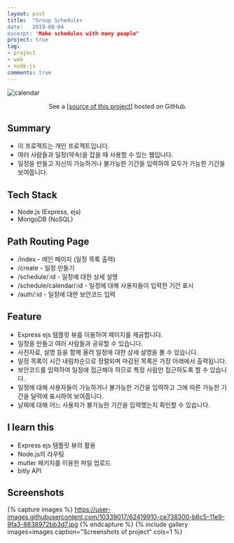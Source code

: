 ```yaml
---
layout: post
title:  "Group Scheduler
date:   2019-08-04
excerpt: "Make schedules with many peaple"
project: true
tag:
- project
- web
- node.js
comments: true
---
```


![calendar](https://user-images.githubusercontent.com/10339017/62419626-f1029d80-b6bf-11e9-9f9a-bd1941b565ce.png)
<center>See a [<a href="https://github.com/skqoaudgh/Node.js-GroupScheduler">source of this project</a>] hosted on GitHub.</center>


## Summary
* 이 프로젝트는 개인 프로젝트입니다.
* 여러 사람들과 일정(약속)을 잡을 때 사용할 수 있는 웹입니다.
* 일정을 만들고 자신의 가능하거나 불가능한 기간을 입력하여 모두가 가능한 기간을 보여줍니다.


## Tech Stack
* Node.js (Express, ejs)
* MongoDB (NoSQL)


## Path Routing Page
* /index - 메인 페이지 (일정 목록 출력)
* /create - 일정 만들기
* /schedule/:id - 일정에 대한 상세 설명
* /schedule/calendar/:id - 일정에 대해 사용자들이 입력한 기간 표시
* /auth/:id - 일정에 대한 보안코드 입력


## Feature
* Express ejs 템플릿 뷰를 이용하여 페이지를 제공합니다.
* 일정을 만들고 여러 사람들과 공유할 수 있습니다.
* 사진자료, 설명 등을 함께 올려 일정에 대한 상세 설명을 볼 수 있습니다.
* 일정 목록이 시간 내림차순으로 정렬되며 마감된 목록은 가장 아래에서 출력됩니다.
* 보안코드를 입력하여 일정에 접근해야 하므로 특정 사람만 접근하도록 할 수 있습니다.
* 일정에 대해 사용자들이 가능하거나 불가능한 기간을 입력하고 그에 따른 가능한 기간을 달력에 표시하여 보여줍니다.
* 날짜에 대해 어느 사용자가 불가능한 기간을 입력했는지 확인할 수 있습니다.


## I learn this
* Express ejs 템플릿 뷰의 활용
* Node.js의 라우팅
* multer 패키지를 이용한 파일 업로드
* bitly API


## Screenshots
{% capture images %}
	https://user-images.githubusercontent.com/10339017/62419910-ce738300-b6c5-11e9-9fa3-8638972bb3d7.jpg
{% endcapture %}
{% include gallery images=images caption="Screenshots of project" cols=1 %}
